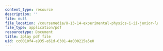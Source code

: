 ```yaml
---
content_type: resource
description: ''
file: null
file_location: /coursemedia/8-13-14-experimental-physics-i-ii-junior-lab-fall-2016-spring-2017/cc0010f4e935e61d03014a000215a5e0_pGqJkKxpBl0.pdf
file_type: application/pdf
resourcetype: Document
title: 3play pdf file
uid: cc0010f4-e935-e61d-0301-4a000215a5e0
---
```

